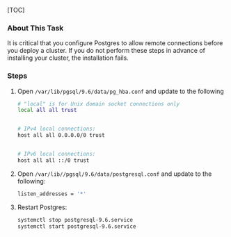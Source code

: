[TOC]

### About This Task

It is critical that you configure Postgres to allow remote connections before you deploy a cluster. If you do not perform these steps in advance of installing your cluster, the installation fails.

### Steps

1. Open `/var/lib/pgsql/9.6/data/pg_hba.conf` and update to the following

    ```bash
    # "local" is for Unix domain socket connections only
    local all all trust
    
    
    # IPv4 local connections:
    host all all 0.0.0.0/0 trust
    
    
    # IPv6 local connections:
    host all all ::/0 trust
    ```

2. Open `/var/lib//pgsql/9.6/data/postgresql.conf` and update to the following:

    ```bash
    listen_addresses = '*'
    ```

3. Restart Postgres:

    ```bash
    systemctl stop postgresql-9.6.service
    systemctl start postgresql-9.6.service 
    ```
